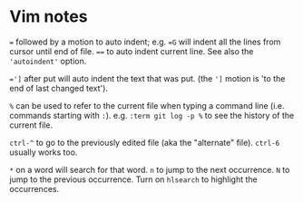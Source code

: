 # Vim notes

`=` followed by a motion to auto indent;
e.g. `=G` will indent all the lines from cursor until end of file.
`==` to auto indent current line.
See also the `'autoindent'` option.

`=']` after put will auto indent the text that was put. (the `']` motion is
'to the end of last changed text').

`%` can be used to refer to the current file when typing a command line
(i.e. commands starting with `:`).
e.g. `:term git log -p %` to see the history of the current file.

`ctrl-^` to go to the previously edited file (aka the "alternate" file).
`ctrl-6` usually works too.

`*` on a word will search for that word.
`n` to jump to the next occurrence.
`N` to jump to the previous occurrence.
Turn on `hlsearch` to highlight the occurrences.
